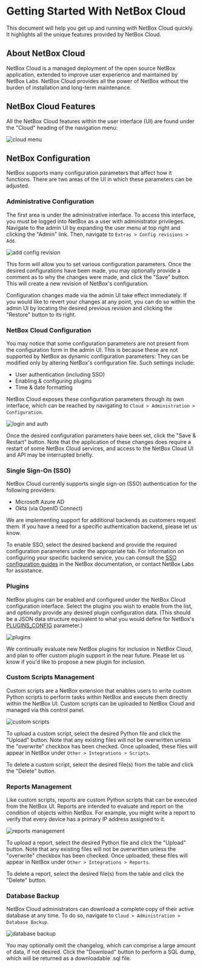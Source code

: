# Getting Started With NetBox Cloud

This document will help you get up and running with NetBox Cloud quickly. It highlights all the unique features provided by NetBox Cloud.

## About NetBox Cloud
NetBox Cloud is a managed deployment of the open source NetBox application, extended to improve user experience and maintained by NetBox Labs. NetBox Cloud provides all the power of NetBox without the burden of installation and long-term maintenance.

## NetBox Cloud Features
All the NetBox Cloud features within the user interface (UI) are found under the "Cloud" heading of the navigation menu:

![cloud menu](../images/getting_started/cloud_nav_menu.png) 

## NetBox Configuration
NetBox supports many configuration parameters that affect how it functions. There are two areas of the UI in which these parameters can be adjusted.

### Administrative Configuration
The first area is under the administrative interface. To access this interface, you must be logged into NetBox as a user with administrator privileges. Navigate to the admin UI by expanding the user menu at top right and clicking the "Admin" link. Then, navigate to `Extras > Config revisions > Add`.

![add config revision](../images/getting_started/add_config_revision.png) 

This form will allow you to set various configuration parameters. Once the desired configurations have been made, you may optionally provide a comment as to why the changes were made, and click the "Save" button. This will create a new revision of NetBox's configuration.

Configuration changes made via the admin UI take effect immediately. If you would like to revert your changes at any point, you can do so within the admin UI by locating the desired previous revision and clicking the "Restore" button to its right.

### NetBox Cloud Configuration
You may notice that some configuration parameters are not present from the configuration form in the admin UI. This is because these are not supported by NetBox as dynamic configuration parameters: They can be modified only by altering NetBox's configuration file. Such settings include:
- User authentication (including SSO)
- Enabling & configuring plugins
- Time & date formatting

NetBox Cloud exposes these configuration parameters through its own interface, which can be reached by navigating to `Cloud > Administration > Configuration`.

![login and auth](../images/getting_started/login_auth.png) 

Once the desired configuration parameters have been set, click the "Save & Restart" button. Note that the application of these changes does require a restart of some NetBox Cloud services, and access to the NetBox Cloud UI and API may be interrupted briefly.

### Single Sign-On (SSO)
NetBox Cloud currently supports single sign-on (SSO) authentication for the following providers:

- Microsoft Azure AD
- Okta (via OpenID Connect)

We are implementing support for additional backends as customers request them. If you have a need for a specific authentication backend, please let us know.

To enable SSO, select the desired backend and provide the required configuration parameters under the appropriate tab. For information on configuring your specific backend service, you can consult the [SSO configuration guides](https://docs.netbox.dev/en/stable/administration/authentication/overview/) in the NetBox documentation, or contact NetBox Labs for assistance.

### Plugins
NetBox plugins can be enabled and configured under the NetBox Cloud configuration interface. Select the plugins you wish to enable from the list, and optionally provide any desired plugin
configuration data. (This should be a JSON data structure equivalent to what you would define for NetBox's [PLUGINS_CONFIG](https://docs.netbox.dev/en/stable/plugins/) parameter.)

![plugins](../images/getting_started/plugins.png)

We continually evaluate new NetBox plugins for inclusion in NetBox Cloud, and plan to offer custom plugin support in the near future. Please let us know if you'd like to propose a new plugin for inclusion.

### Custom Scripts Management
Custom scripts are a NetBox extension that enables users to write custom Python scripts to perform tasks within NetBox and execute them directly within the NetBox UI. Custom scripts can be uploaded to NetBox Cloud and managed via this control panel.

![custom scripts](../images/getting_started/custom_scripts.png)

To upload a custom script, select the desired Python file and click the "Upload" button. Note that any existing files will not be overwritten unless the "overwrite" checkbox has been checked. Once uploaded, these files will appear in NetBox under `Other > Integrations > Scripts`.

To delete a custom script, select the desired file(s) from the table and click the "Delete" button.

### Reports Management
Like custom scripts, reports are custom Python scripts that can be executed from the NetBox UI. Reports are intended to evaluate and report on the condition of objects within NetBox. For example, you might write a report to verify that every device has a primary IP address assigned to it.

![reports management](../images/getting_started/reports_management.png)

To upload a report, select the desired Python file and click the "Upload" button. Note that any existing files will not be overwritten unless the "overwrite" checkbox has been checked. Once uploaded, these files will appear in NetBox under `Other > Integrations > Reports`.

To delete a report, select the desired file(s) from the table and click the "Delete" button.

### Database Backup
NetBox Cloud administrators can download a complete copy of their active database at any time. To do so, navigate to `Cloud > Administration > Database Backup`.

![database backup](../images/getting_started/database_backup.png)

You may optionally omit the changelog, which can comprise a large amount of data, if not desired. Click the "Download" button to perform a SQL dump, which will be returned as a downloadable .sql file.

